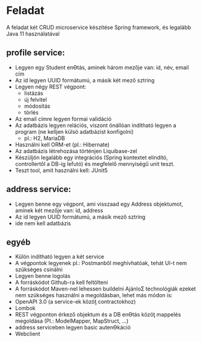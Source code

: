 # Feladat
A feladat két CRUD microservice készítése Spring framework, és legalább Java 11 használatával

## profile service:
- Legyen egy Student enƟtás, aminek három mezője van: id, név, email cím
- Az id legyen UUID formátumú, a másik két mező sztring
- Legyen négy REST végpont:
  - listázás
  - új felvitel
  - módosítás
  - törlés
- Az email címre legyen formai validáció
- Az adatbázis legyen relációs, viszont önállóan indítható legyen a program (ne kelljen külsö
adatbázist konfigolni)
  - pl.: H2, MariaDB
- Használni kell ORM-et (pl.: Hibernate)
- Az adatbázis létrehozása történjen Liquibase-zel
- Készüljön legalább egy integrációs (Spring kontextet elindító, controllertől a DB-ig lefutó) és
megfelelő mennyiségű unit teszt.
- Teszt tool, amit használni kell: JUnit5 
## address service:
- Legyen benne egy végpont, ami visszaad egy Address objektumot, aminek két mezője van: id,
address
- Az id legyen UUID formátumú, a másik mező sztring
- ide nem kell adatbázis
## egyéb
- Külön indítható legyen a két service
- A végpontok legyenek pl.: Postmanből meghívhatóak, tehát UI-t nem szükséges csinálni
- Legyen benne logolás
- A forráskódot Github-ra kell feltölteni
- A forráskódot Maven-nel lehessen buildelni
  AjánloƩ technológiák
  ezeket nem szükséges használni a megoldásban, lehet más módon is:
- OpenAPI 3.0 (a service-ek közöƫ contractokhoz)
- Lombok
- REST végponton érkező objektum és a DB enƟtás közöƫ mappelés megoldása (Pl.: ModelMapper, MapStruct, ...)
- address serviceben legyen basic autenƟkáció
- Webclient
